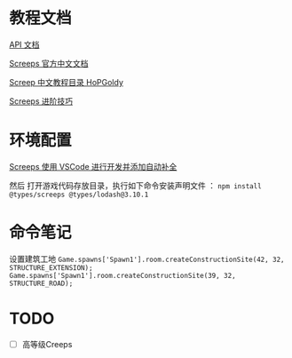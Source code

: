 # 教程文档
[API 文档](https://docs.screeps.com/api/)

[Screeps 官方中文文档](https://screeps-cn.gitee.io/index.html)

[Screep 中文教程目录 HoPGoldy](https://www.jianshu.com/p/5431cb7f42d3)

[Screeps 进阶技巧](https://zhuanlan.zhihu.com/p/104412058)

# 环境配置

[Screeps 使用 VSCode 进行开发并添加自动补全](https://www.jianshu.com/p/5603d0c486b1)

然后 打开游戏代码存放目录，执行如下命令安装声明文件 ：
`npm install @types/screeps @types/lodash@3.10.1`

# 命令笔记
设置建筑工地
`Game.spawns['Spawn1'].room.createConstructionSite(42, 32, STRUCTURE_EXTENSION);`
`Game.spawns['Spawn1'].room.createConstructionSite(39, 32, STRUCTURE_ROAD);`

# TODO

- [ ] 高等级Creeps